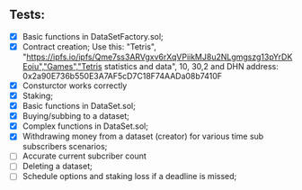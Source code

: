 ## Tests:
- [x] Basic functions in DataSetFactory.sol;
- [x] Contract creation; Use this: "Tetris", "https://ipfs.io/ipfs/Qme7ss3ARVgxv6rXqVPiikMJ8u2NLgmgszg13pYrDKEoiu","Games","Tetris statistics and data", 10, 30,2 and DHN address: 0x2a90E736b550E3A7AF5cD7C18F74AADa08b7410F
- [x] Consturctor works correctly
- [x] Staking;
- [x] Basic functions in DataSet.sol;
- [x] Buying/subbing to a dataset;
- [x] Complex functions in DataSet.sol;
- [x] Withdrawing money from a dataset (creator) for various time sub subscribers scenarios;
- [ ] Accurate current subcriber count
- [ ] Deleting a dataset;
- [ ] Schedule options and staking loss if a deadline is missed;
